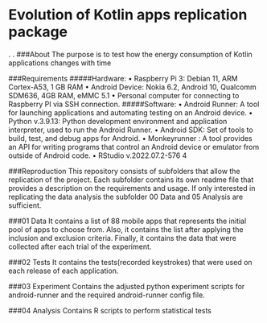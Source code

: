 # Evolution of Kotlin apps replication package
.
.
###About
The purpose is to test how the energy consumption of Kotlin applications changes with time

###Requirements
#####Hardware:
• Raspberry Pi 3: Debian 11, ARM Cortex-A53, 1 GB RAM
• Android Device: Nokia 6.2, Android 10, Qualcomm SDM636,
4GB RAM, eMMC 5.1
• Personal computer for connecting to Raspberry PI via SSH
connection.
#####Software:
• Android Runner: A tool for launching applications and automating testing on an Android device.
• Python v.3.9.13: Python development environment and application interpreter, used to run the Android Runner.
• Android SDK: Set of tools to build, test, and debug apps for Android.
• Monkeyrunner : A tool provides an API for writing programs that control an Android device or emulator from outside of Android code.
• RStudio v.2022.07.2-576 4


###Reproduction
This repository consists of subfolders that allow the replication of the project. Each subfolder contains its own readme file that provides a description on the requirements and usage. If only interested in replicating the data analysis the subfolder 00 Data and 05 Analysis are sufficient.

###01 Data
It contains a list of 88 mobile apps that represents the initial pool of apps to choose from. Also, it contains the list after applying the inclusion and exclusion criteria. Finally, it contains the data that were collected after each trial of the experiment.

###02 Tests
It contains the tests(recorded keystrokes) that were used on each release of each application.

###03 Experiment
Contains the adjusted python experiment scripts for android-runner and the required android-runner config file.

###04 Analysis
Contains R scripts to perform statistical tests
